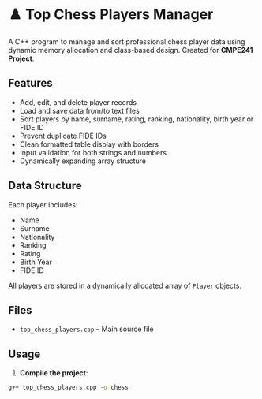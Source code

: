 # ♟️ Top Chess Players Manager

A C++ program to manage and sort professional chess player data using dynamic memory allocation and class-based design. Created for **CMPE241 Project**.

## Features

- Add, edit, and delete player records
- Load and save data from/to text files
- Sort players by name, surname, rating, ranking, nationality, birth year or FIDE ID
- Prevent duplicate FIDE IDs
- Clean formatted table display with borders
- Input validation for both strings and numbers
- Dynamically expanding array structure

## Data Structure

Each player includes:
- Name
- Surname
- Nationality
- Ranking
- Rating
- Birth Year
- FIDE ID

All players are stored in a dynamically allocated array of `Player` objects.

## Files

- `top_chess_players.cpp` – Main source file

##  Usage

1. **Compile the project**:

```bash
g++ top_chess_players.cpp -o chess
